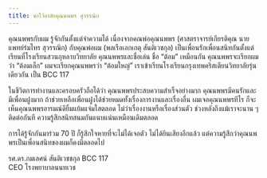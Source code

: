 ```yaml
---
title: คำไว้อาลัยคุณนพพร สุวรรณิก
---
```



คุณนพพรกับผม รู้จักกันตั้งแต่จำความได้ เนื่องจากคณพ่อคุณนพพร (ศาสตราจารย์เกียรติคุณ นายแพทย์ร่มไทร สุวรรณิก) กับคุณพ่อผม (พลเรือเอกเกตุ สันติเวชกุล) เป็นเพื่อนรักเพื่อนสนิทกันตั้งแต่เรียนที่โรงเรียนสวนกุหลาบวิทยาลัย คุณนพพรและชื่อเล่น ชื่อ “ต้อม” เหมือนกัน คุณนพพรจะเรียกผมว่า “ต้อมเล็ก” ผมจะเรียกคุณนพพรว่า “ต้อมใหญ่” เราเข้าเรียนโรงเรียนกรุงเทพคริสเตียนวิทยาลัยรุ่นเดียวกัน เป็น BCC 117

ในชีวิตการทำงานและครอบครัวถือได้ว่า คุณนพพรประสบความสำเร็จอย่างมาก คุณนพพรมีคนรักและมีเพื่อนฝูงมาก ถ้าช่วยเหลือเพื่อนฝูงได้ช่วยหมดทั้งเรื่องการงานและเรื่องอื่น  ผมเจอคุณนพพรทีไร ก็จะเห็นคุณนพพรอารมณ์ดียิ้มแย้มแจ่มใสตลอด ไม่ว่าเรื่องงานหรือเรื่องส่วนตัว ช่วงหลังถึงแม้เราจะนาน ๆ ติดต่อกันที ความรู้สึกสนิทสนมกันแนบแน่นเหมือนเดิมตลอด

การได้รู้จักกันมาร่วม 70 ปี ก็รู้สึกใจหายที่จะไม่ได้เจอตัว ไม่ได้ยินเสียงอีกแล้ว แต่ความรู้สึกว่าคุณนพพรเป็นเพื่อนสนิทของผมก็คงมีตลอดไป

รศ.ดร.กมเลศน์  สันติเวชชกุล  BCC 117  
CEO โรงพยาบาลนนทเวช

